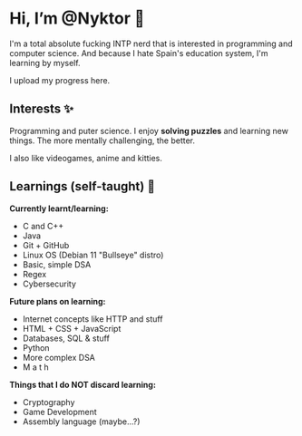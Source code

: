 # Hi, I’m @Nyktor 👋
I'm a total absolute fucking INTP nerd that is interested in programming and computer science. And because I hate Spain's education system, I'm learning by myself.

I upload my progress here.
## Interests ✨
Programming and puter science. I enjoy **solving puzzles** and learning new things. The more mentally challenging, the better.

I also like videogames, anime and kitties.
## Learnings (self-taught) 🌱
**Currently learnt/learning:**
* C and C++
* Java 
* Git + GitHub
* Linux OS (Debian 11 "Bullseye" distro)
* Basic, simple DSA
* Regex
* Cybersecurity

**Future plans on learning:**
* Internet concepts like HTTP and stuff
* HTML + CSS + JavaScript
* Databases, SQL & stuff
* Python
* More complex DSA
* M a t h

**Things that I do NOT discard learning:**
* Cryptography
* Game Development
* Assembly language (maybe...?)

<!---
Nyktor/Nyktor is a ✨ special ✨ repository because its `README.md` (this file) appears on your GitHub profile.
You can click the Preview link to take a look at your changes.
--->
